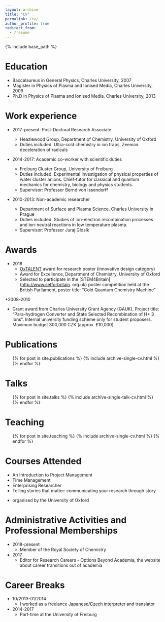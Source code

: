 ```yaml
---
layout: archive
title: "CV"
permalink: /cv/
author_profile: true
redirect_from:
  - /resume
---
```


{% include base_path %}

Education
======
* Baccalaureus in General Physics, Charles University, 2007
* Magister in Physics of Plasma and Ionised Media, Charles University, 2009
* Ph.D in Physics of Plasma and Ionised Media, Charles University, 2013

Work experience
======
* 2017-present: Post-Doctoral Research Associate
  * Heazlewood Group, Department of Chemistry, University of Oxford
  * Duties included: Ultra-cold chemistry in ion traps, Zeeman deceleration of radicals

* 2014-2017: Academic co-worker with scientific duties
  * Freiburg Cluster Group, University of Freiburg
  * Duties included: Experimental investigation of physical properties of water cluster anions. Chief-tutor for classical and quantum mechanics for chemistry, biology and physics students.
  * Supervisor: Professor Bernd von Issendorff

* 2010-2013: Non-academic researcher
  * Department of Surface and Plasma Science, Charles University in Prague
  * Duties included: Studies of ion-electron recombination processes and ion-neutral reactions in low temperature plasma.
  * Supervisor: Professor Juraj Glosík

Awards
======
* 2018
  * [OxTALENT](https://www.digitaleducation.ox.ac.uk/oxtalent) award for
research poster (innovative design category)
  * Award for Excellence, Department of Chemistry, University of Oxford
  * Selected to participate in the [STEM4Britain](http://www.setforbritain.
org.uk) poster competition held at the British Parliament, poster title:
“Cold Quantum Chemistry Machine”

*2008-2010
  * Grant award from Charles University Grant Agency (GAUK). Project title: “Para-hydrogen Converter and State Selected Recombination of H+ 3 Ions”. Internal university funding scheme only for student proposers. Maximum budget 300,000 CZK (approx. £10,000).

Publications
======
  <ul>{% for post in site.publications %}
    {% include archive-single-cv.html %}
  {% endfor %}</ul>
  
Talks
======
  <ul>{% for post in site.talks %}
    {% include archive-single-talk-cv.html %}
  {% endfor %}</ul>
  
Teaching
======
  <ul>{% for post in site.teaching %}
    {% include archive-single-cv.html %}
  {% endfor %}</ul>

Courses Attended
======
* An Introduction to Project Management
* Time Management
* Enterprising Researcher
* Telling stories that matter: communicating your research through story
- organised by the University of Oxford

Administrative Activities and Professional Memberships
======
* 2018-present
  * Member of the Royal Society of Chemistry
* 2017
  * Editor for Research Careers - Options Beyond Academia, the website about career transitions out of academia

Career Breaks
======
* 10/2013-01/2014
  * I worked as a freelance [Japanese/Czech interpreter](https://archiv.ihned.cz/c1-19198280-michal-hejduk-v-japonske-skole-jsem-nenavidel-kaligrafii) and translator
* 2014-2017
  * Part-time at the University of Freiburg
